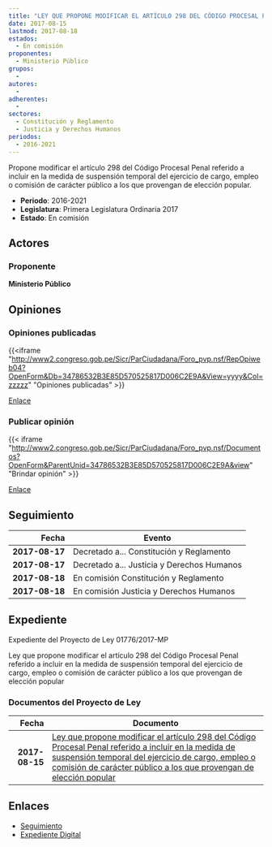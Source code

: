 ```yaml
---
title: "LEY QUE PROPONE MODIFICAR EL ARTÍCULO 298 DEL CÓDIGO PROCESAL PENAL REFERIDO A INCLUIR EN LA MEDIDA DE SUSPENSIÓN TEMPORAL DEL EJERCICIO DE CARGO, EMPLEO O COMISIÓN DE CARÁCTER PÚBLICO A LOS QUE PROVENGAN DE ELECCIÓN POPULAR"
date: 2017-08-15
lastmod: 2017-08-18
estados: 
  - En comisión
proponentes: 
  - Ministerio Público
grupos: 
  - 
autores: 
  - 
adherentes: 
  - 
sectores: 
  - Constitución y Reglamento
  - Justicia y Derechos Humanos
periodos: 
  - 2016-2021
---
```


Propone modificar el artículo 298 del Código Procesal Penal referido a incluir en la medida de suspensión temporal del ejercicio de cargo, empleo o comisión de carácter público a los que provengan de elección popular.

- **Periodo**: 2016-2021
- **Legislatura**: Primera Legislatura Ordinaria 2017
- **Estado**: En comisión

## Actores

### Proponente

**Ministerio Público**


## Opiniones

### Opiniones publicadas

{{<iframe "http://www2.congreso.gob.pe/Sicr/ParCiudadana/Foro_pvp.nsf/RepOpiweb04?OpenForm&Db=34786532B3E85D570525817D006C2E9A&View=yyyy&Col=zzzzz" "Opiniones publicadas" >}}

[Enlace](http://www2.congreso.gob.pe/Sicr/ParCiudadana/Foro_pvp.nsf/RepOpiweb04?OpenForm&Db=34786532B3E85D570525817D006C2E9A&View=yyyy&Col=zzzzz)
### Publicar opinión

{{< iframe "http://www2.congreso.gob.pe/Sicr/ParCiudadana/Foro_pvp.nsf/Documentos?OpenForm&ParentUnid=34786532B3E85D570525817D006C2E9A&view" "Brindar opinión" >}}

[Enlace](http://www2.congreso.gob.pe/Sicr/ParCiudadana/Foro_pvp.nsf/Documentos?OpenForm&ParentUnid=34786532B3E85D570525817D006C2E9A&view)

## Seguimiento

| Fecha | Evento |
|------:|--------|
| **2017-08-17** | Decretado a... Constitución y Reglamento|
| **2017-08-17** | Decretado a... Justicia y Derechos Humanos|
| **2017-08-18** | En comisión Constitución y Reglamento|
| **2017-08-18** | En comisión Justicia y Derechos Humanos|


## Expediente

Expediente del Proyecto de Ley 01776/2017-MP

Ley que propone modificar el artículo 298 del Código Procesal Penal referido a incluir en la medida de suspensión temporal del ejercicio de cargo, empleo o comisión de carácter público a los que provengan de elección popular


### Documentos del Proyecto de Ley

| Fecha | Documento |
|------:|--------|
| **2017-08-15** | [Ley que propone modificar el artículo 298 del Código Procesal Penal referido a incluir en la medida de suspensión temporal del ejercicio de cargo, empleo o comisión de carácter público a los que provengan de elección popular](http://www.leyes.congreso.gob.pe/Documentos/2016_2021/Proyectos_de_Ley_y_de_Resoluciones_Legislativas/PL0177620170815..PDF) |

## Enlaces 

- [Seguimiento](http://www2.congreso.gob.pehttp://www2.congreso.gob.pe/Sicr/TraDocEstProc/CLProLey2016.nsf/f7fff46988ca05b1052578e100829cc7/e2eb14804399ee3f0525817d005f2f39?OpenDocument)
- [Expediente Digital](http://www2.congreso.gob.pehttp://www2.congreso.gob.pe/Sicr/TraDocEstProc/CLProLey2016.nsf/f7fff46988ca05b1052578e100829cc7/e2eb14804399ee3f0525817d005f2f39?OpenDocument&Click=05257FB7005EB655.eb71d0cf91d8294e05256cdf006b5706/$Body/0.1C6C)
